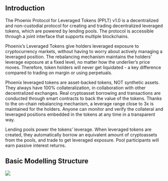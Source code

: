 ## Introduction

The Phoenix Protocol for Leveraged Tokens (PPLT) v1.0 is a decentralized and non-custodial protocol for creating and trading decentralized leveraged tokens, which are powered by lending pools. The protocol is accessible through a joint interface that supports multiple blockchains.

Phoenix’s Leveraged Tokens give holders leveraged exposure to cryptocurrency markets, without having to worry about actively managing a leveraged position. The rebalancing mechanism maintains the holders’ leverage exposure at a fixed level, no matter how the underlier’s price moves. Therefore, token holders will never get liquidated - a key difference compared to trading on margin or using perpetuals.

Phoenix leveraged tokens are asset-backed tokens, NOT synthetic assets. They always have 100% collateralization, in collaboration with other decentralized exchanges. Real cryptoasset borrowing and transactions are conducted through smart contracts to back the value of the tokens. Thanks to the on-chain rebalancing mechanism, a leverage range close to 3x is maintained for the holders. Anyone can monitor and verify the collateral and leveraged positions embedded in the tokens at any time in a transparent way.

Lending pools power the tokens’ leverage. When leveraged tokens are created, they automatically borrow an equivalent amount of cryptoassets from the pools, and trade to get leveraged exposure. Pool participants will earn passive interest returns.

## Basic Modelling Structure

![](https://z3.ax1x.com/2021/08/03/fCgD2t.md.jpg)